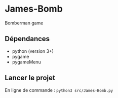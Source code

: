 # James-Bomb
Bomberman game 

## Dépendances 
- python (version 3+)
- pygame
- pygameMenu

## Lancer le projet
En ligne de commande : `python3 src/James-Bomb.py`
